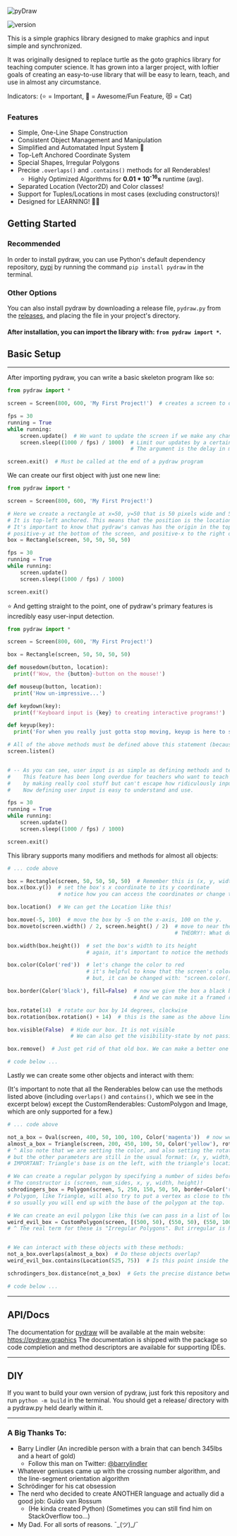 ![pyDraw](https://i.ibb.co/2dTRYqZ/pydraw.png)

![version](https://img.shields.io/pypi/v/pydraw)

This is a simple graphics library designed to make graphics
and input simple and synchronized.

It was originally designed to replace turtle as the goto graphics library for teaching
computer science. It has grown into a larger project, with loftier goals of creating an 
easy-to-use library that will be easy to learn, teach, and use in almost any circumstance.

Indicators: (⭐ = Important, 🚀 = Awesome/Fun Feature, 😻 = Cat)

### Features
- Simple, One-Line Shape Construction
- Consistent Object Management and Manipulation
- Simplified and Automatated Input System 🚀
- Top-Left Anchored Coordinate System
- Special Shapes, Irregular Polygons
- Precise `.overlaps()` and `.contains()` methods for all Renderables!
  - Highly Optimized Algorithms for __0.01 * 10<sup>-16</sup>s__ runtime (avg).
- Separated Location (Vector2D) and Color classes!
- Support for Tuples/Locations in most cases (excluding constructors)!
- Designed for LEARNING! 🚀😻

## Getting Started

### Recommended
In order to install pydraw, you can use Python's default dependency repository, 
[pypi](https://pypi.org) by running the command `pip install pydraw` in the terminal.

### Other Options

You can also install pydraw by downloading a release file, `pydraw.py` from the 
[releases](https://github.com/pydraw/pydraw), and placing the file in your project's
directory.


#### After installation, you can import the library with: `from pydraw import *`.

## Basic Setup

---
After importing pydraw, you can write a basic skeleton program like so:

```python
from pydraw import *

screen = Screen(800, 600, 'My First Project!')  # creates a screen to draw on

fps = 30
running = True
while running:
    screen.update()  # We want to update the screen if we make any changes!
    screen.sleep((1000 / fps) / 1000)  # Limit our updates by a certain time delay, in this case 30fps
                                       # The argument is the delay in milliseconds

screen.exit()  # Must be called at the end of a pydraw program
```

We can create our first object with just one new line:
```python
from pydraw import *

screen = Screen(800, 600, 'My First Project!')

# Here we create a rectangle at x=50, y=50 that is 50 pixels wide and 50 pixels tall.
# It is top-left anchored. This means that the position is the location of the top left corner.
# It's important to know that pydraw's canvas has the origin in the top left, with
# positive-y at the bottom of the screen, and positive-x to the right of the screen.
box = Rectangle(screen, 50, 50, 50, 50) 

fps = 30
running = True
while running:
    screen.update()
    screen.sleep((1000 / fps) / 1000)

screen.exit()
```


⭐ And getting straight to the point, one of pydraw's primary features is incredibly easy user-input detection.
```python
from pydraw import *

screen = Screen(800, 600, 'My First Project!')

box = Rectangle(screen, 50, 50, 50, 50) 

def mousedown(button, location):
  print(f'Wow, the {button}-button on the mouse!')

def mouseup(button, location):
  print('How un-impressive...')

def keydown(key):
  print(f'Keyboard input is {key} to creating interactive programs!')

def keyup(key):
  print('For when you really just gotta stop moving, keyup is here to save you.')

# All of the above methods must be defined above this statement (because Python):
screen.listen()


# -- As you can see, user input is as simple as defining methods and telling pydraw to listen!
#    This feature has been long overdue for teachers who want to teach Python to their students
#    by making really cool stuff but can't escape how ridiculously input has been handled in the past.
#    Now defining user input is easy to understand and use.

fps = 30
running = True
while running:
    screen.update()
    screen.sleep((1000 / fps) / 1000)

screen.exit()
```

This library supports many modifiers and methods for almost all objects:
```python
# ... code above

box = Rectangle(screen, 50, 50, 50, 50)  # Remember this is (x, y, width, height)!
box.x(box.y())  # set the box's x coordinate to its y coordinate
                # notice how you can access the coordinates or change them with methods.

box.location()  # We can get the Location like this!

box.move(-5, 100)  # move the box by -5 on the x-axis, 100 on the y.
box.moveto(screen.width() / 2, screen.height() / 2)  # move to near the center of the screen
                                                     # THEORY!: What do we need to do to p

box.width(box.height())  # set the box's width to its height
                         # again, it's important to notice the methods are dual-purpose

box.color(Color('red'))  # let's change the color to red
                         # it's helpful to know that the screen's color is white by default
                         # but, it can be changed with: "screen.color()"

box.border(Color('black'), fill=False)  # now we give the box a black border.
                                        # And we can make it a framed rectangle by setting fill=False

box.rotate(14)  # rotate our box by 14 degrees, clockwise
box.rotation(box.rotation() + 14)  # this is the same as the above line with the rotation method

box.visible(False)  # Hide our box. It is not visible
                    # We can also get the visibility-state by not passing anything

box.remove()  # Just get rid of that old box. We can make a better one soon :)

# code below ...
```

Lastly we can create some other objects and interact with them:

(It's important to note that all the Renderables below can use the methods listed 
above (including `overlaps()` and `contains()`, which we see in the excerpt below) 
except the CustomRenderables: CustomPolygon and Image, which are only supported for
a few.)
```python
# ... code above

not_a_box = Oval(screen, 400, 50, 100, 100, Color('magenta'))  # now we have a beautiful oval
almost_a_box = Triangle(screen, 200, 450, 100, 50, Color('yellow'), rotation=30) # uno dos tres
# ^ Also note that we are setting the color, and also setting the rotation of the triangle,
# but the other parameters are still in the usual format: (x, y, width, height).
# IMPORTANT: Triangle's base is on the left, with the triangle's location as its top corner.

# We can create a regular polygon by specifying a number of sides before the location.
# The constructor is (screen, num_sides, x, y, width, height)!
schrodingers_box = Polygon(screen, 5, 250, 150, 50, 50, border=Color('red'))
# Polygon, like Triangle, will also try to put a vertex as close to the top left as possible,
# so usually you will end up with the base of the polygon at the top.

# We can create an evil polygon like this (we can pass in a list of locations or tuples):
weird_evil_box = CustomPolygon(screen, [(500, 50), (550, 50), (550, 100), (500, 50)])
# ^ The real term for these is "Irregular Polygons". But irregular is hard to type so here we are.


# We can interact with these objects with these methods:
not_a_box.overlaps(almost_a_box)  # Do these objects overlap?
weird_evil_box.contains(Location(525, 75))  # Is this point inside the shape?

schrodingers_box.distance(not_a_box)  # Gets the precise distance between the centers

# code below ...
```

---

## API/Docs
The documentation for [pydraw](https://pypi.org/project/pydraw) will be available at the main website: https://pydraw.graphics
The documentation is shipped with the package so code completion and method descriptors are
available for supporting IDEs.

---

## DIY
If you want to build your own version of pydraw, just fork this repository and run 
`python -m build` in the terminal. You should get a release/ directory with a pydraw.py held
dearly within it.

---

### A Big Thanks To:
- Barry Lindler (An incredible person with a brain that can bench 345lbs and a heart of gold)
  - Follow this man on Twitter: [@barrylindler](https://twitter.com/barrylindler)
- Whatever geniuses came up with the crossing number algorithm, and the line-segment orientation algorithm
- Schrödinger for his cat obsession
- The nerd who decided to create ANOTHER language and actually did a good job: Guido van Rossum
  - (He kinda created Python) (Sometimes you can still find him on StackOverflow too...)
- My Dad. For all sorts of reasons. ¯\_(ツ)_/¯

